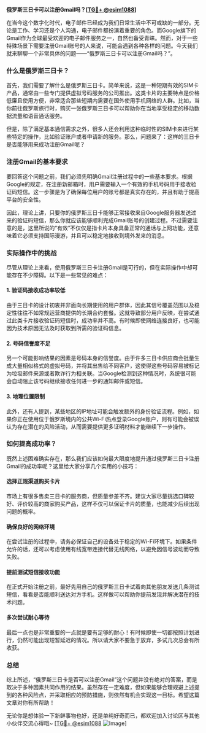 **俄罗斯三日卡可以注册Gmail吗？[[TG💪+ @esim1088](https://t.me/s/esim1088)]**

在当今这个数字化时代，电子邮件已经成为我们日常生活中不可或缺的一部分。无论是工作、学习还是个人沟通，电子邮件都扮演着重要的角色。而Google旗下的Gmail作为全球最受欢迎的电子邮件服务之一，自然也备受青睐。然而，对于一些特殊场景下需要注册Gmail账号的人来说，可能会遇到各种各样的问题。今天我们就来聊聊一个非常具体的问题——“俄罗斯三日卡可以注册Gmail吗？”。

### 什么是俄罗斯三日卡？

首先，我们需要了解什么是俄罗斯三日卡。简单来说，这是一种短期有效的SIM卡产品，通常由一些专门提供虚拟号码服务的公司推出。这类卡片的主要特点是价格低廉且使用方便，非常适合那些短期内需要在国外使用手机网络的人群。比如，当你前往俄罗斯旅行时，购买一张俄罗斯三日卡可以帮助你在当地享受稳定的移动数据流量和语音通话服务。

但是，除了满足基本通信需求之外，很多人还会利用这种临时性的SIM卡来进行某些特定的操作，比如验证账户或者申请新的服务。那么，问题来了：这样的三日卡是否能够用来成功注册Gmail呢？

### 注册Gmail的基本要求

要回答这个问题之前，我们必须先明确Gmail注册过程中的一些基本要求。根据Google的规定，在注册新邮箱时，用户需要输入一个有效的手机号码用于接收验证码短信。这一步骤是为了确保每位用户的账号都是真实存在的，并且有助于提高平台的安全性。

因此，理论上讲，只要你的俄罗斯三日卡能够正常接收来自Google服务器发送过来的验证码短信，那么你就应该能够顺利完成Gmail账号的创建过程。不过需要注意的是，这里所说的“有效”不仅仅是指卡片本身具备正常的通话与上网功能，还意味着它必须支持国际漫游，并且可以稳定地接收到境外发来的消息。

### 实际操作中的挑战

尽管从理论上来看，使用俄罗斯三日卡注册Gmail是可行的，但在实际操作中却可能存在不少障碍。以下是一些常见的难点：

#### 1. 验证码接收成功率较低
由于三日卡的设计初衷并非面向长期使用的用户群体，因此其信号覆盖范围以及稳定性往往不如常规运营商提供的长期合约套餐。这就导致部分用户反映，在尝试通过此类卡片接收验证码短信时，成功率并不高。有时候即使网络连接良好，也可能因为技术原因无法及时获取到所需的验证码信息。

#### 2. 号码信誉度不足
另一个可能影响结果的因素是号码本身的信誉度。由于许多三日卡供应商会批量生成大量相似格式的虚拟号码，并将其出售给不同客户，这使得这些号码容易被标记为垃圾邮件来源或者欺诈行为相关联。当Google检测到这种情况时，系统很可能会自动阻止该号码继续接收任何进一步的通知邮件或短信。

#### 3. 地理位置限制
此外，还有人提到，某些地区的IP地址可能会触发额外的身份验证流程。例如，如果你正在使用位于俄罗斯境内的公共Wi-Fi热点登录Google账户，则有可能会被误认为存在潜在的风险活动，从而需要提供更多证明材料才能继续下一步操作。

### 如何提高成功率？

既然上述困难确实存在，那么我们应该如何最大限度地提升通过俄罗斯三日卡注册Gmail的成功率呢？这里给大家分享几个实用的小技巧：

#### 选择正规渠道购买卡片
市场上有很多售卖三日卡的服务商，但质量参差不齐。建议大家尽量挑选口碑较好、评价较高的商家购买产品，这样不仅可以保证卡片的质量，也能减少后续出现问题的概率。

#### 确保良好的网络环境
在尝试注册的过程中，请务必保证自己的设备处于稳定的Wi-Fi环境下。如果条件允许的话，还可以考虑使用有线宽带连接代替无线网络，以避免因信号波动而导致失败。

#### 提前测试短信接收功能
在正式开始注册之前，最好先用自己的俄罗斯三日卡试着向其他朋友发送几条测试短信，看看是否能顺利送达对方手机。这样做可以帮助你提前发现并解决潜在的技术问题。

#### 多次尝试耐心等待
最后一点也是非常重要的一点就是要有足够的耐心！有时候即使一切都按照计划进行，仍然可能出现短暂延迟的情况。所以请大家不要急于放弃，多试几次总会有所收获。

### 总结

综上所述，“俄罗斯三日卡是否可以注册Gmail”这个问题并没有绝对的答案，而是取决于多种因素共同作用的结果。虽然存在一定难度，但如果能够合理规避上述提到的各种风险点，并采取相应的预防措施，则依然有机会实现这一目标。希望这篇文章对你有所帮助！

无论你是想体验一下新鲜事物也好，还是单纯好奇而已，都欢迎加入讨论区与其他小伙伴交流心得哦~ [[TG💪+ @esim1088](https://t.me/s/esim1088) ![Image](https://i.postimg.cc/4NQfJmqS/Snipaste-2025-05-13-00-14-12.png)]